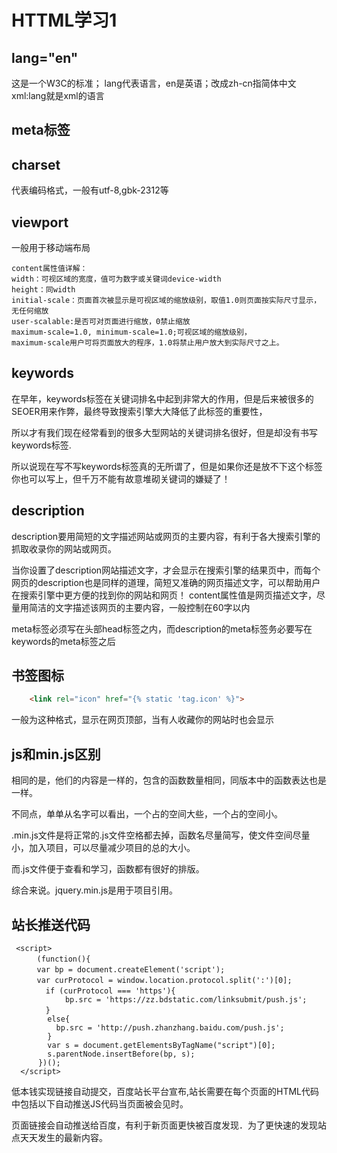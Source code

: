 # HTTML学习1
## lang="en"
这是一个W3C的标准；
lang代表语言，en是英语；改成zh-cn指简体中文
xml:lang就是xml的语言
## meta标签
## charset
代表编码格式，一般有utf-8,gbk-2312等
## viewport
一般用于移动端布局

    content属性值详解：
    width：可视区域的宽度，值可为数字或关键词device-width
    height：同width
    initial-scale：页面首次被显示是可视区域的缩放级别，取值1.0则页面按实际尺寸显示，无任何缩放
    user-scalable:是否可对页面进行缩放，0禁止缩放
    maximum-scale=1.0, minimum-scale=1.0;可视区域的缩放级别，
    maximum-scale用户可将页面放大的程序，1.0将禁止用户放大到实际尺寸之上。

## keywords
在早年，keywords标签在关键词排名中起到非常大的作用，但是后来被很多的SEOER用来作弊，最终导致搜索引擎大大降低了此标签的重要性，

所以才有我们现在经常看到的很多大型网站的关键词排名很好，但是却没有书写keywords标签.

所以说现在写不写keywords标签真的无所谓了，但是如果你还是放不下这个标签你也可以写上，但千万不能有故意堆砌关键词的嫌疑了！ 
## description
description要用简短的文字描述网站或网页的主要内容，有利于各大搜索引擎的抓取收录你的网站或网页。

当你设置了description网站描述文字，才会显示在搜索引擎的结果页中，而每个网页的description也是同样的道理，简短又准确的网页描述文字，可以帮助用户在搜索引擎中更方便的找到你的网站和网页！
content属性值是网页描述文字，尽量用简洁的文字描述该网页的主要内容，一般控制在60字以内

meta标签必须写在头部head标签之内，而description的meta标签务必要写在keywords的meta标签之后
## 书签图标
```html
    <link rel="icon" href="{% static 'tag.icon' %}">
```
 一般为这种格式，显示在网页顶部，当有人收藏你的网站时也会显示
 
## js和min.js区别
   相同的是，他们的内容是一样的，包含的函数数量相同，同版本中的函数表达也是一样。

   不同点，单单从名字可以看出，一个占的空间大些，一个占的空间小。
   
   .min.js文件是将正常的.js文件空格都去掉，函数名尽量简写，使文件空间尽量小，加入项目，可以尽量减少项目的总的大小。
   
   而.js文件便于查看和学习，函数都有很好的排版。

  综合来说。jquery.min.js是用于项目引用。
  
  
## 站长推送代码
 
     <script>
        　(function(){
        　var bp = document.createElement('script');
        　var curProtocol = window.location.protocol.split(':')[0];
          　if (curProtocol === 'https'){
                bp.src = 'https://zz.bdstatic.com/linksubmit/push.js';
          　}
            else{
              bp.src = 'http://push.zhanzhang.baidu.com/push.js';
            }
            var s = document.getElementsByTagName("script")[0];
            s.parentNode.insertBefore(bp, s);
          })();
      </script>
低本钱实现链接自动提交，百度站长平台宣布,站长需要在每个页面的HTML代码中包括以下自动推送JS代码当页面被会见时。

页面链接会自动推送给百度，有利于新页面更快被百度发现．为了更快速的发现站点天天发生的最新内容。


